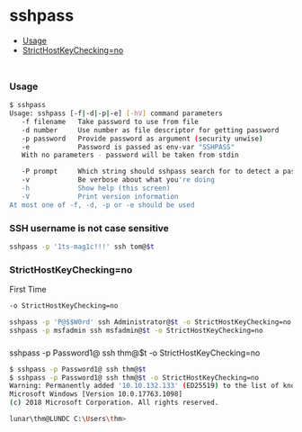 # sshpass

- [Usage](#usage)
- [StrictHostKeyChecking=no](#stricthostkeycheckingno)

### 
```

```

### Usage
```sh
$ sshpass
Usage: sshpass [-f|-d|-p|-e] [-hV] command parameters
   -f filename   Take password to use from file
   -d number     Use number as file descriptor for getting password
   -p password   Provide password as argument (security unwise)
   -e            Password is passed as env-var "SSHPASS"
   With no parameters - password will be taken from stdin

   -P prompt     Which string should sshpass search for to detect a password prompt
   -v            Be verbose about what you're doing
   -h            Show help (this screen)
   -V            Print version information
At most one of -f, -d, -p or -e should be used
```

### SSH username is not case sensitive
```sh
sshpass -p '1ts-mag1c!!!' ssh tom@$t
```

### StrictHostKeyChecking=no
First Time
```sh
-o StrictHostKeyChecking=no

sshpass -p 'P@$$W0rd' ssh Administrator@$t -o StrictHostKeyChecking=no
sshpass -p msfadmin ssh msfadmin@$t -o StrictHostKeyChecking=no
```

### 
sshpass -p Password1@ ssh thm@$t -o StrictHostKeyChecking=no
```sh
$ sshpass -p Password1@ ssh thm@$t
$ sshpass -p Password1@ ssh thm@$t -o StrictHostKeyChecking=no
Warning: Permanently added '10.10.132.133' (ED25519) to the list of known hosts.
Microsoft Windows [Version 10.0.17763.1098] 
(c) 2018 Microsoft Corporation. All rights reserved. 

lunar\thm@LUNDC C:\Users\thm>
```

### 
```

```

### 
```

```
